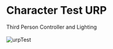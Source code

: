 # Character Test URP 
Third Person Controller and Lighting <br> <br>
![urpTest](https://user-images.githubusercontent.com/9268751/128015439-e3d94dfd-3fef-4981-85e4-43688c2fc3f5.PNG)
